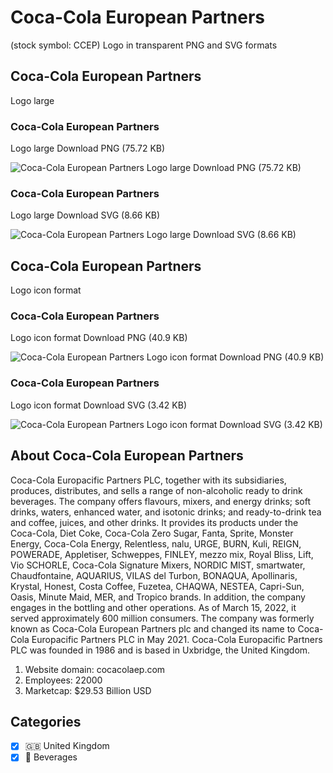 # Coca-Cola European Partners
 (stock symbol: CCEP) Logo in transparent PNG and SVG formats

## Coca-Cola European Partners
 Logo large

### Coca-Cola European Partners
 Logo large Download PNG (75.72 KB)

![Coca-Cola European Partners
 Logo large Download PNG (75.72 KB)](/img/orig/CCEP_BIG-77e36dfc.png)

### Coca-Cola European Partners
 Logo large Download SVG (8.66 KB)

![Coca-Cola European Partners
 Logo large Download SVG (8.66 KB)](/img/orig/CCEP_BIG-7758a97c.svg)

## Coca-Cola European Partners
 Logo icon format

### Coca-Cola European Partners
 Logo icon format Download PNG (40.9 KB)

![Coca-Cola European Partners
 Logo icon format Download PNG (40.9 KB)](/img/orig/CCEP-124d8a62.png)

### Coca-Cola European Partners
 Logo icon format Download SVG (3.42 KB)

![Coca-Cola European Partners
 Logo icon format Download SVG (3.42 KB)](/img/orig/CCEP-7fa23f66.svg)

## About Coca-Cola European Partners


Coca-Cola Europacific Partners PLC, together with its subsidiaries, produces, distributes, and sells a range of non-alcoholic ready to drink beverages. The company offers flavours, mixers, and energy drinks; soft drinks, waters, enhanced water, and isotonic drinks; and ready-to-drink tea and coffee, juices, and other drinks. It provides its products under the Coca-Cola, Diet Coke, Coca-Cola Zero Sugar, Fanta, Sprite, Monster Energy, Coca-Cola Energy, Relentless, nalu, URGE, BURN, Kuli, REIGN, POWERADE, Appletiser, Schweppes, FINLEY, mezzo mix, Royal Bliss, Lift, Vio SCHORLE, Coca-Cola Signature Mixers, NORDIC MIST, smartwater, Chaudfontaine, AQUARIUS, VILAS del Turbon, BONAQUA, Apollinaris, Krystal, Honest, Costa Coffee, Fuzetea, CHAQWA, NESTEA, Capri-Sun, Oasis, Minute Maid, MER, and Tropico brands. In addition, the company engages in the bottling and other operations. As of March 15, 2022, it served approximately 600 million consumers. The company was formerly known as Coca-Cola European Partners plc and changed its name to Coca-Cola Europacific Partners PLC in May 2021. Coca-Cola Europacific Partners PLC was founded in 1986 and is based in Uxbridge, the United Kingdom.

1. Website domain: cocacolaep.com
2. Employees: 22000
3. Marketcap: $29.53 Billion USD


## Categories
- [x] 🇬🇧 United Kingdom
- [x] 🥤 Beverages
